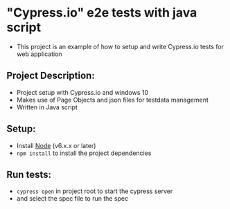 # "Cypress.io" e2e tests with java script
* This project is an example of how to setup and write Cypress.io tests for web application

## Project Description:
* Project setup with Cypress.io and windows 10
* Makes use of Page Objects and json files for testdata management 
* Written in Java script

## Setup:
* Install [Node](http://nodejs.org) (v6.x.x or later)
* `npm install` to install the project dependencies

## Run tests:
* `cypress open` in project root to start the cypress server
* and select the spec file to run the spec
